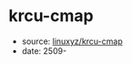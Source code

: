 # krcu-cmap

- source: [linuxyz/krcu-cmap](https://github.com/seantywork/linuxyz/tree/main/krcu-cmap)
- date: 2509-

